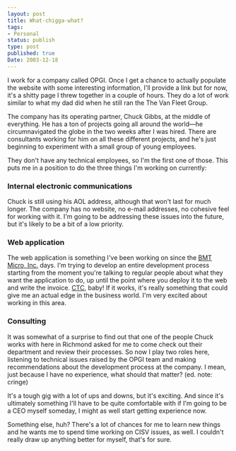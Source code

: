 ```yaml
---
layout: post
title: What-chigga-what?
tags:
- Personal
status: publish
type: post
published: true
Date: 2003-12-18
---
```

I work for a company called <span class="caps">OPGI</span>.  Once I get a chance to actually populate the website with some interesting information, I'll provide a link but for now, it's a shitty page I threw together in a couple of hours.  They do a lot of work similar to what my dad did when he still ran the The Van Fleet Group.


The company has its operating partner, Chuck Gibbs, at the middle of everything.  He has a ton of projects going all around the world&#8212;he circumnavigated the globe in the two weeks after I was hired.  There are consultants working for him on all these different projects, and he's just beginning to experiment with a small group of young employees.

They don't have any technical employees, so I'm the first one of those.  This puts me in a position to do the three things I'm working on currently:</p>


### Internal electronic communications

Chuck is still using his <span class="caps">AOL</span> address, although that won't last for much longer.  The company has no website, no e-mail addresses, no cohesive feel for working with it.  I'm going to be addressing these issues into the future, but it's likely to be a bit of a low priority.


### Web application

The web application is something I've been working on since the [BMT Micro, Inc.](http://www.bmtmicro.com) days.  I'm trying to develop an entire development process starting from the moment you're talking to regular people about what they want the application to do, up until the point where you deploy it to the web and write the invoice.  [CTC](http://espn.go.com/page2/s/simmons/031210.html), baby!  If it works, it's really something that could give me an actual edge in the business world.  I'm very excited about working in this area.

### Consulting

It was somewhat of a surprise to find out that one of the people Chuck works with here in Richmond asked for me to come check out their department and review their processes.  So now I play two roles here, listening to technical issues raised by the <span class="caps">OPGI</span> team and making recommendations about the development process at the company.  I mean, just because I have no experience, what should that matter? (ed. note: cringe)

It's a tough gig with a lot of ups and downs, but it's exciting.  And since it's ultimately something I'll have to be quite comfortable with if I'm going to be a <span class="caps">CEO</span> myself someday, I might as well start getting experience now.

Something else, huh?  There's a lot of chances for me to learn new things and he wants me to spend time working on <span class="caps">CISV</span> issues, as well.  I couldn't really draw up anything better for myself, that's for sure.
